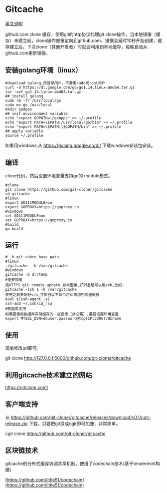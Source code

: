 # Gitcache
[英文说明](https://github.com/git-cloner/gitcache/blob/master/README.md)

github.com clone 缓存，使用git的http协议代理git clone操作，当本地镜像（缓存）未建立前，clone操作被重定向到github.com，镜像会延时10秒开始创建，缓存建立后，下次clone（其他开发者）时就会利用到本地缓存，每晚自动从github.com更新镜像。

## 安装golang环境（linux）

```shell
#download golang,用登录用户，不要用sudo或root用户
curl -O https://dl.google.com/go/go1.14.linux-amd64.tar.gz
tar -xvf go1.14.linux-amd64.tar.gz
## install golang
sudo rm -fr /usr/local/go
sudo mv go /usr/local
mkdir goApps
## init environment variable
echo "export GOPATH=~/goApps" >> ~/.profile
echo "export PATH=\$PATH:/usr/local/go/bin" >> ~/.profile
echo "export PATH=\$PATH:\$GOPATH/bin" >> ~/.profile
## apply variable
source ~/.profile
```

如果用windows,从 https://golang.google.cn/dl/ 下载windows安装包安装。

## 编译

clone代码，然后设置环境变量支持go的 module模式。

```shell
#clone
git clone https://github.com/git-cloner/gitcache
cd gitcache
#linux
export GO111MODULE=on
export GOPROXY=https://goproxy.cn
#windows
set GO111MODULE=on
set GOPROXY=https://goproxy.io
#build
go build
```

## 运行

```shell
# -b git cahce base path
#linux
./gitcache  -b /var/gitcache
#windows
gitcache -b d:\temp
#重要提醒
用HTTPS git remote update 非常困难,好消息是可以用ssh,比如：
gitcache -ssh 1 -b /var/gitcache
使用之前要配好ssh,并执行以下命令将私钥加到高速缓存
eval $(ssh-agent -s)
ssh-add ~/.ssh/id_rsa
#数据库支持
如果要使用数据库存储缓存的一些信息（非必需）,需要设置环境变量
export MYSQL_DSN=dbuser:password@tcp(IP:3306)/dbname
```

 

## 使用

简单修改url即可。

git clone http://127.0.0.1:5000/github.com/git-cloner/gitcache

## 利用gitcache技术建立的网站

https://gitclone.com/ 

## 客户端支持

从  https://github.com/git-cloner/gitcache/releases/download/v0.1/cgit-release.zip 下载，只要把git换成cgit即可加速，非常简单。

cgit clone https://github.com/git-cloner/gitcache

## 区块链技术

gitcache的分布式缓存协调共享机制，使用了codechain技术(基于tendermint构建)

[https://github.com/little51/codechain](https://github.com/little51/codechain)
